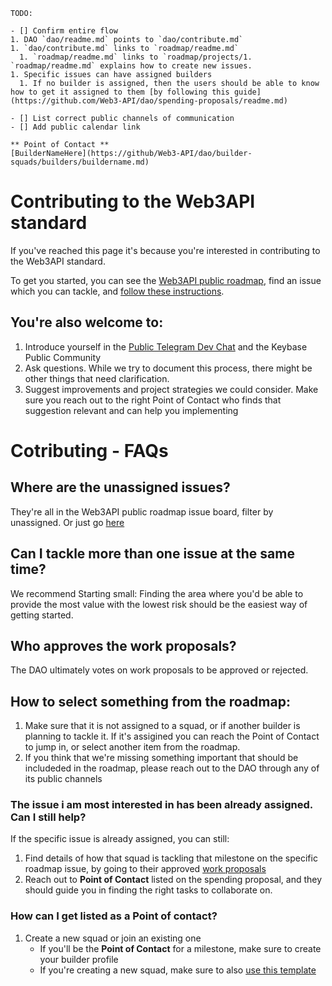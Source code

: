 ```
TODO:

- [] Confirm entire flow
1. DAO `dao/readme.md` points to `dao/contribute.md`
1. `dao/contribute.md` links to `roadmap/readme.md`
  1. `roadmap/readme.md` links to `roadmap/projects/1. `roadmap/readme.md` explains how to create new issues.
1. Specific issues can have assigned builders
  1. If no builder is assigned, then the users should be able to know how to get it assigned to them [by following this guide](https://github.com/Web3-API/dao/spending-proposals/readme.md)

- [] List correct public channels of communication
- [] Add public calendar link 

** Point of Contact **
[BuilderNameHere](https://github/Web3-API/dao/builder-squads/builders/buildername.md)
```

# Contributing to the Web3API standard

If you've reached this page it's because you're interested in contributing to the Web3API standard.

To get you started, you can see the [Web3API public roadmap](https://github.com/Web3-API/roadmap), find an issue which you can tackle, and [follow these instructions](./spending-proposals/readme.md). 

You're also welcome to:
- 
  1. Introduce yourself in the [Public Telegram Dev Chat](#linkneeded) and the Keybase Public Community
  1. Ask questions. While we try to document this process, there might be other things that need clarification.
  1. Suggest improvements and project strategies we could consider. Make sure you reach out to the right Point of Contact who finds that suggestion relevant and can help you implementing

# Cotributing - FAQs 

## Where are the unassigned issues? 
  They're all in the Web3API public roadmap issue board, filter by unassigned. Or just go [here](https://github.com/web3-api/roadmap/issues?q=is%3Aopen+is%3Aissue+no%3Aassignee)

## Can I tackle more than one issue at the same time?
  We recommend Starting small: Finding the area where you'd be able to provide the most value with the lowest risk should be the easiest way of getting started.

## Who approves the work proposals?
  The DAO ultimately votes on work proposals to be approved or rejected.

## How to select something from the roadmap:
  1. Make sure that it is not assigned to a squad, or if another builder is planning to tackle it. If it's assigined you can reach the Point of Contact to jump in, or select another item from the roadmap.
  1. If you think that we're missing something important that should be includeded in the roadmap, please reach out to the DAO through any of its public channels
  
### The issue i am most interested in has been already assigned. Can I still help?
  If the specific issue is already assigned, you can still:
  1. Find details of how that squad is tackling that milestone on the specific roadmap issue, by going to their approved [work proposals](./spending-proposals)
  1. Reach out to **Point of Contact** listed on the spending proposal, and they should guide you in finding the right tasks to collaborate on.

### How can I get listed as a Point of contact?
1. Create a new squad or join an existing one
    - If you'll be the **Point of Contact** for a milestone, make sure to create your builder profile
    - If you're creating a new squad, make sure to also [use this template](../builder-squads/squads/readme.md)


